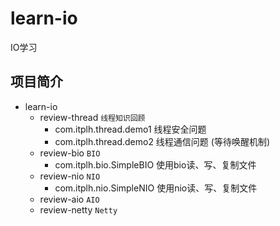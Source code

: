# learn-io

IO学习

## 项目简介

- learn-io
    - review-thread `线程知识回顾`
        - com.itplh.thread.demo1 线程安全问题
        - com.itplh.thread.demo2 线程通信问题 (等待唤醒机制)
    - review-bio `BIO`
        - com.itplh.bio.SimpleBIO 使用bio读、写、复制文件
    - review-nio `NIO`
        - com.itplh.nio.SimpleNIO 使用nio读、写、复制文件
    - review-aio `AIO`
    - review-netty `Netty`
